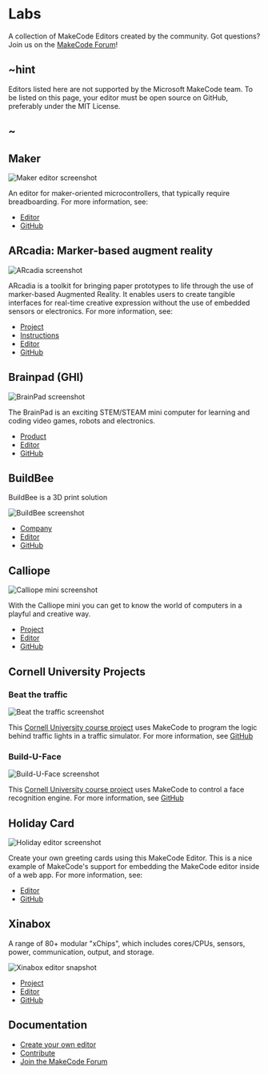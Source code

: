 # Labs

A collection of MakeCode Editors created by the community. Got questions? Join us on the [MakeCode Forum](http://forum.makecode.com/)!

## ~hint

Editors listed here are not supported by the Microsoft MakeCode team.
To be listed on this page, your editor must be open source on GitHub,
preferably under the MIT License. 

## ~

## Maker

![Maker editor screenshot](/static/targets/maker/screenshot.png)

An editor for maker-oriented microcontrollers, that typically require breadboarding. For 
more information, see:

* [Editor](https://maker.makecode.com)
* [GitHub](https://github.com/microsoft/pxt-maker)

## ARcadia: Marker-based augment reality

![ARcadia screenshot](/static/targets/ar/screenshot.png)

ARcadia is a toolkit for bringing paper prototypes to life through the use of marker-based Augmented Reality. It enables users to create tangible interfaces for real-time creative expression without the use of embedded sensors or electronics. For more information, see:

* [Project](http://www.playfulcomputation.group/arcadia.html)
* [Instructions](https://laboratoryforplayfulcomputation.github.io/arcadia/docs/about.html)
* [Editor](https://laboratoryforplayfulcomputation.github.io/arcadia/)
* [GitHub](https://github.com/LaboratoryForPlayfulComputation/arcadia)

## Brainpad (GHI)

![BrainPad screenshot](/static/targets/brainpad/brainpad.png)

The BrainPad is an exciting STEM/STEAM mini computer for learning and coding video games, robots and electronics.

- [Product](https://www.brainpad.com/)
- [Editor](https://makecode.brainpad.com/)
- [GitHub](https://github.com/microsoft/pxt-brainpad)

## BuildBee

BuildBee is a 3D print solution

![BuildBee screenshot](/static/targets/buildbee/buildbee.png)

- [Company](https://buildbee.com/)
- [Editor](https://makecode.buildbee.com/)
- [GitHub](https://github.com/Buildbee/makecode)

## Calliope

![Calliope mini screenshot](/static/targets/calliope/calliopeEditor.png)

With the Calliope mini you can get to know the world of computers in a playful and creative way.

- [Project](https://calliope.cc/)
- [Editor](https://makecode.calliope.cc/)
- [GitHub](https://github.com/microsoft/pxt-calliope)

## Cornell University Projects

### Beat the traffic

![Beat the traffic screenshot](/static/targets/corafic/screenshot.png)

This [Cornell University course project](https://makecode.com/courses/cornellMPS2017)
uses MakeCode to program the logic behind traffic lights in a traffic simulator. For 
more information, see [GitHub](https://github.com/liolop/Coraffic)

### Build-U-Face

![Build-U-Face screenshot](/static/targets/builduface/screenshot.png)

This [Cornell University course project](https://makecode.com/courses/cornellMPS2017)
uses MakeCode to control a face recognition engine. For 
more information, see [GitHub](https://github.com/JCSPEC/BuildUFace)

## Holiday Card

![Holiday editor screenshot](/static/targets/holiday/screenshot.png)

Create your own greeting cards using this MakeCode Editor. This is a nice example of
MakeCode's support for embedding the MakeCode editor inside of a web app. For more information, see:

* [Editor](https://samelhusseini.github.io/pxt-holidays/controller.html)
* [GitHub](https://github.com/samelhusseini/pxt-holidays)

## Xinabox

A range of 80+ modular "xChips", which includes cores/CPUs, sensors, power, communication, output, and storage.

![Xinabox editor snapshot](/static/targets/xinabox/xinabox.png)

- [Project](https://xinabox.cc)
- [Editor](https://makecode.xinabox.cc/)
- [GitHub](https://github.com/xinabox/pxt-xinabox)

## Documentation

* [Create your own editor](/target-creation)
* [Contribute](https://github.com/microsoft/pxt)
* [Join the MakeCode Forum](http://forum.makecode.com/)
